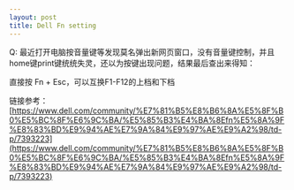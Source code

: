 ```yaml
---
layout: post
title: Dell Fn setting
---
```


Q: 最近打开电脑按音量键等发现莫名弹出新网页窗口，没有音量键控制，并且home键print键统统失灵，还以为按键出现问题，结果最后查出来得知：

直接按 Fn + Esc，可以互换F1-F12的上档和下档

链接参考：
[https://www.dell.com/community/%E7%81%B5%E8%B6%8A%E5%8F%B0%E5%BC%8F%E6%9C%BA/%E5%85%B3%E4%BA%8Efn%E5%8A%9F%E8%83%BD%E9%94%AE%E7%9A%84%E9%97%AE%E9%A2%98/td-p/7393223](https://www.dell.com/community/%E7%81%B5%E8%B6%8A%E5%8F%B0%E5%BC%8F%E6%9C%BA/%E5%85%B3%E4%BA%8Efn%E5%8A%9F%E8%83%BD%E9%94%AE%E7%9A%84%E9%97%AE%E9%A2%98/td-p/7393223)


